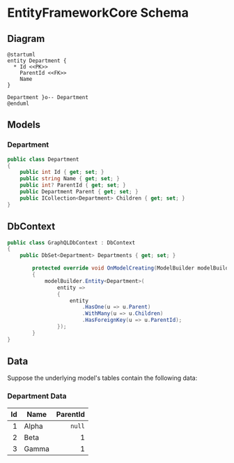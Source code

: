 # EntityFrameworkCore Schema

## Diagram
```plantuml
@startuml
entity Department {
  * Id <<PK>>
    ParentId <<FK>>
    Name
}

Department }o-- Department
@enduml
```

## Models

### Department

```csharp
public class Department
{
    public int Id { get; set; }
    public string Name { get; set; }
    public int? ParentId { get; set; }
    public Department Parent { get; set; }
    public ICollection<Department> Children { get; set; }
}
```

## DbContext

```csharp
public class GraphQLDbContext : DbContext
{
    public DbSet<Department> Departments { get; set; }

        protected override void OnModelCreating(ModelBuilder modelBuilder)
        {
            modelBuilder.Entity<Department>(
                entity =>
                {
                    entity
                        .HasOne(u => u.Parent)
                        .WithMany(u => u.Children)
                        .HasForeignKey(u => u.ParentId);
                });
        }
}
```

## Data
Suppose the underlying model's tables contain the following data:

### Department Data

|   Id | Name  | ParentId |
| ---: | ----- | -------: |
|    1 | Alpha |   `null` |
|    2 | Beta  |        1 |
|    3 | Gamma |        1 |

